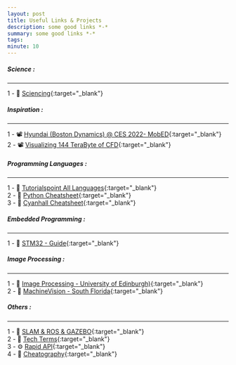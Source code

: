 ```yaml
---
layout: post
title: Useful Links & Projects
description: some good links *-*
summary: some good links *-*
tags:
minute: 10
---
```


##### Science :
---
1 - 📑 [Sciencing](https://sciencing.com/){:target="_blank"}<br>

##### Inspiration :
---
1 - 📽️ [Hyundai (Boston Dynamics) @ CES 2022- MobED](https://www.youtube.com/watch?v=uQqXbXpmkc0){:target="_blank"}<br>
2 - 📽️ [Visualizing 144 TeraByte of CFD](https://www.youtube.com/watch?v=q4rNIbqvyQI){:target="_blank"}<br>

##### Programming Languages :
---
1 - 📑 [Tutorialspoint All Languages](https://www.tutorialspoint.com/codingground.htm){:target="_blank"}<br>
2 - 📑 [Python Cheatsheet](https://www.pythoncheatsheet.org/){:target="_blank"}<br>
3 - 📑 [Cyanhall Cheatsheet](https://www.cyanhall.com/cheatsheet/){:target="_blank"}<br>

##### Embedded Programming :
---
1 - 📑 [STM32 - Guide](https://www.codeinsideout.com/blog/stm32/){:target="_blank"}<br>

##### Image Processing :
---
1 - 📑 [Image Processing - University of Edinburgh)](https://homepages.inf.ed.ac.uk/rbf/HIPR2/hipr_top.htm){:target="_blank"}<br>
2 - 📑 [MachineVision - South Florida](https://www.cse.usf.edu/~r1k/MachineVisionBook/MachineVision.files/MachineVision_Chapter1.pdf){:target="_blank"}<br>

##### Others :
---
1 - 🤖 [SLAM & ROS & GAZEBO](https://marian42.de/article/arpg/){:target="_blank"}<br>
2 - 📑 [Tech Terms](https://techterms.com/){:target="_blank"}<br>
3 - ⚙️ [Rapid API](https://rapidapi.com/hub){:target="_blank"}<br>
4 - 📑 [Cheatography](https://cheatography.com/){:target="_blank"}<br>


